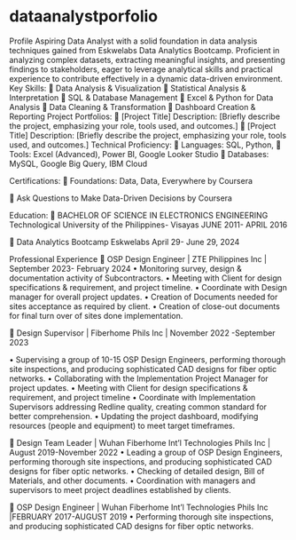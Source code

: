 # dataanalystporfolio


Profile
Aspiring Data Analyst with a solid foundation in data analysis techniques gained from Eskwelabs Data Analytics Bootcamp. Proficient in analyzing complex datasets, extracting meaningful insights, and presenting findings to stakeholders,  eager to leverage analytical skills and practical experience to contribute effectively in a dynamic data-driven environment.
Key Skills:
	Data Analysis & Visualization
	Statistical Analysis & Interpretation
	SQL & Database Management
	Excel & Python for Data Analysis
	Data Cleaning & Transformation
	Dashboard Creation & Reporting
Project Portfolios:
	[Project Title]
Description: [Briefly describe the project, emphasizing your role, tools used, and outcomes.]
	[Project Title]
Description: [Briefly describe the project, emphasizing your role, tools used, and outcomes.]
Technical Proficiency:
	Languages: SQL, Python, 
	Tools: Excel (Advanced), Power BI, Google Looker Studio
	Databases: MySQL, Google Big Query, IBM Cloud

Certifications:
	Foundations: Data, Data, Everywhere by Coursera

	Ask Questions to Make Data-Driven Decisions by Coursera
    




Education:
	BACHELOR OF SCIENCE IN ELECTRONICS ENGINEERING
Technological University of the Philippines- Visayas
JUNE 2011- APRIL 2016

	Data Analytics Bootcamp
Eskwelabs
 	April 29- June 29, 2024

Professional Experience
	OSP Design Engineer | ZTE Philippines Inc | September 2023- February 2024
•	Monitoring survey, design & documentation activity of Subcontractors.
•	Meeting with Client for design specifications & requirement, and project timeline.
•	Coordinate with Design manager for overall project updates.
•	Creation of Documents needed for sites acceptance as required by client.
•	Creation of close-out documents for final turn over of sites done implementation.
 
	Design Supervisor | Fiberhome Phils Inc | November 2022 -September 2023

•	Supervising a group of 10-15  OSP Design  Engineers, performing thorough site inspections, and producing sophisticated CAD designs for fiber optic networks.
•	Collaborating with the Implementation Project Manager for project updates.
•	Meeting with Client for design specifications & requirement, and project timeline 
•	Coordinate with Implementation Supervisors addressing Redline quality, creating common standard for better comprehension.
•	Updating the project dashboard, modifying resources (people and equipment) to meet target timeframes.

	Design Team Leader | Wuhan Fiberhome Int’l  Technologies Phils Inc | August 2019-November 2022
•	Leading a group of OSP Design  Engineers, performing thorough site inspections, and producing sophisticated CAD designs for fiber optic networks.
•	Checking of detailed design, Bill of Materials, and other documents.
•	Coordination with managers and supervisors to meet project deadlines established by clients.

	OSP Design Engineer | Wuhan Fiberhome Int’l Technologies Phils Inc |FEBRUARY 2017-AUGUST 2019
•	Performing thorough site inspections, and producing sophisticated CAD designs for fiber optic networks.



